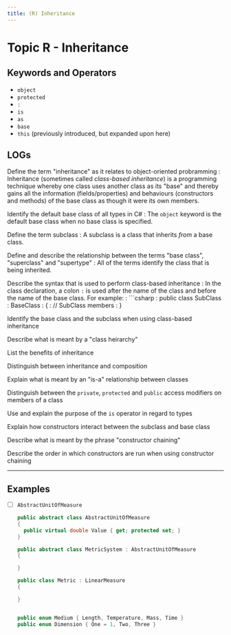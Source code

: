 ```yaml
---
title: (R) Inheritance
---
```

# Topic R - Inheritance

## Keywords and Operators

- `object`
- `protected`
- `:`
- `is`
- `as`
- `base`
- `this` (previously introduced, but expanded upon here)

## LOGs

Define the term "inheritance" as it relates to object-oriented probramming
: Inheritance (sometimes called *class-based inheritance*) is a programming technique whereby one class uses another class as its "base" and thereby gains all the information (fields/properties) and behaviours (constructors and methods) of the base class as though it were its own members.

Identify the default base class of all types in C#
: The `object` keyword is the default base class when no base class is specified.

Define the term subclass
: A subclass is a class that inherits *from* a base class.

Define and describe the relationship between the terms "base class", "superclass" and "supertype"
: All of the terms identify the class that is being inherited.

Describe the syntax that is used to perform class-based inheritance
: In the class declaration, a colon `:` is used after the name of the class and before the name of the base class. For example:
: ```csharp
: public class SubClass : BaseClass
: {
:   // SubClass members
: }

Identify the base class and the subclass when using class-based inheritance

Describe what is meant by a "class heirarchy"

List the benefits of inheritance

Distinguish between inheritance and composition

Explain what is meant by an "is-a" relationship between classes

Distinguish between the `private`, `protected` and `public` access modifiers on members of a class

Use and explain the purpose of the `is` operator in regard to types

Explain how constructors interact between the subclass and base class

Describe what is meant by the phrase "constructor chaining"

Describe the order in which constructors are run when using constructor chaining

----

## Examples

- [ ] `AbstractUnitOfMeasure`

  ```csharp
  public abstract class AbstractUnitOfMeasure
  {
    public virtual double Value { get; protected set; }
  }

  public abstract class MetricSystem : AbstractUnitOfMeasure
  {

  }

  public class Metric : LinearMeasure
  {

  }


  public enum Medium { Length, Temperature, Mass, Time }
  public enum Dimension { One = 1, Two, Three }
  ```
